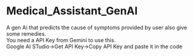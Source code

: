 # Medical_Assistant_GenAI
A gen Ai that predicts the cause of symptoms provided by user also give some remedies.
<br>
You need a API Key from Gemini to use this. 
<br>
Google AI STudio->Get API Key->Copy API Key and paste it in the code
